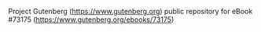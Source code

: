 Project Gutenberg (https://www.gutenberg.org) public repository
for eBook #73175 (https://www.gutenberg.org/ebooks/73175)
